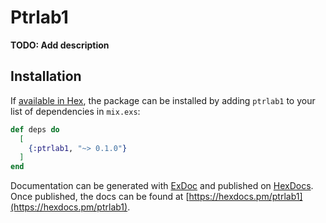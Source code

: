 # Ptrlab1

**TODO: Add description**

## Installation

If [available in Hex](https://hex.pm/docs/publish), the package can be installed
by adding `ptrlab1` to your list of dependencies in `mix.exs`:

```elixir
def deps do
  [
    {:ptrlab1, "~> 0.1.0"}
  ]
end
```

Documentation can be generated with [ExDoc](https://github.com/elixir-lang/ex_doc)
and published on [HexDocs](https://hexdocs.pm). Once published, the docs can
be found at [https://hexdocs.pm/ptrlab1](https://hexdocs.pm/ptrlab1).

